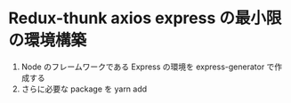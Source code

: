 # Redux-thunk axios express の最小限の環境構築

1. Node のフレームワークである Express の環境を express-generator で作成する
1. さらに必要な package を yarn add